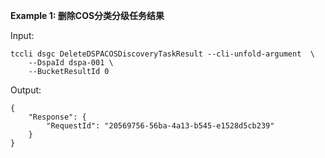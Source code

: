 **Example 1: 删除COS分类分级任务结果**



Input: 

```
tccli dsgc DeleteDSPACOSDiscoveryTaskResult --cli-unfold-argument  \
    --DspaId dspa-001 \
    --BucketResultId 0
```

Output: 
```
{
    "Response": {
        "RequestId": "20569756-56ba-4a13-b545-e1528d5cb239"
    }
}
```

